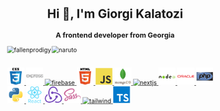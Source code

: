 
<h1 align="center">Hi 👋, I'm Giorgi Kalatozi</h1>
<h3 align="center">A frontend developer from Georgia</h3>

<div><img align="left" src="https://github-readme-stats.vercel.app/api/top-langs?username=fallenprodigy&show_icons=true&locale=en&layout=compact" alt="fallenprodigy" /></div>

<img align="right" alt="naruto" width="400" src="https://i.pinimg.com/originals/e3/bc/47/e3bc474bc032e2ee3e6a5868ed449c6b.gif">

<!-- - 🌱 I’m currently learning **what is discipline**

- 👨‍💻 All of my projects are available at [https://giorgikalatozi.netlify.app/](https://giorgikalatozi.netlify.app/)

- 💬 Ask me about **Reactjs**

- 📫 How to reach me **giorgithedragonslayer@gmail.com**

- ⚡ Fun fact **Elephants can’t jump.** -->

<!-- <h3 align="left">Connect with me:</h3> -->
<!-- <p align="left">
</p> -->
<br/>
<br/>
<br/>
<!-- <h3 align="left">Languages and Tools:</h3> -->
<div align="left"> <a href="https://www.w3schools.com/css/" target="_blank" rel="noreferrer"> <img src="https://raw.githubusercontent.com/devicons/devicon/master/icons/css3/css3-original-wordmark.svg" alt="css3" width="40" height="40"/> </a> <a href="https://expressjs.com" target="_blank" rel="noreferrer"> <img src="https://raw.githubusercontent.com/devicons/devicon/master/icons/express/express-original-wordmark.svg" alt="express" width="40" height="40"/> </a> <a href="https://firebase.google.com/" target="_blank" rel="noreferrer"> <img src="https://www.vectorlogo.zone/logos/firebase/firebase-icon.svg" alt="firebase" width="40" height="40"/> </a> <a href="https://www.w3.org/html/" target="_blank" rel="noreferrer"> <img src="https://raw.githubusercontent.com/devicons/devicon/master/icons/html5/html5-original-wordmark.svg" alt="html5" width="40" height="40"/> </a> <a href="https://developer.mozilla.org/en-US/docs/Web/JavaScript" target="_blank" rel="noreferrer"> <img src="https://raw.githubusercontent.com/devicons/devicon/master/icons/javascript/javascript-original.svg" alt="javascript" width="40" height="40"/> </a> <a href="https://www.mongodb.com/" target="_blank" rel="noreferrer"> <img src="https://raw.githubusercontent.com/devicons/devicon/master/icons/mongodb/mongodb-original-wordmark.svg" alt="mongodb" width="40" height="40"/> </a> <a href="https://nextjs.org/" target="_blank" rel="noreferrer"> <img src="https://cdn.worldvectorlogo.com/logos/nextjs-2.svg" alt="nextjs" width="40" height="40"/> </a> <a href="https://nodejs.org" target="_blank" rel="noreferrer"> <img src="https://raw.githubusercontent.com/devicons/devicon/master/icons/nodejs/nodejs-original-wordmark.svg" alt="nodejs" width="40" height="40"/> </a> <a href="https://www.oracle.com/" target="_blank" rel="noreferrer"> <img src="https://raw.githubusercontent.com/devicons/devicon/master/icons/oracle/oracle-original.svg" alt="oracle" width="40" height="40"/> </a> <a href="https://www.php.net" target="_blank" rel="noreferrer"> <img src="https://raw.githubusercontent.com/devicons/devicon/master/icons/php/php-original.svg" alt="php" width="40" height="40"/> </a> <a href="https://www.python.org" target="_blank" rel="noreferrer"> <img src="https://raw.githubusercontent.com/devicons/devicon/master/icons/python/python-original.svg" alt="python" width="40" height="40"/> </a> <a href="https://reactjs.org/" target="_blank" rel="noreferrer"> <img src="https://raw.githubusercontent.com/devicons/devicon/master/icons/react/react-original-wordmark.svg" alt="react" width="40" height="40"/> </a> <a href="https://redux.js.org" target="_blank" rel="noreferrer"> <img src="https://raw.githubusercontent.com/devicons/devicon/master/icons/redux/redux-original.svg" alt="redux" width="40" height="40"/> </a> <a href="https://sass-lang.com" target="_blank" rel="noreferrer"> <img src="https://raw.githubusercontent.com/devicons/devicon/master/icons/sass/sass-original.svg" alt="sass" width="40" height="40"/> </a> <a href="https://tailwindcss.com/" target="_blank" rel="noreferrer"> <img src="https://www.vectorlogo.zone/logos/tailwindcss/tailwindcss-icon.svg" alt="tailwind" width="40" height="40"/> </a> <a href="https://www.typescriptlang.org/" target="_blank" rel="noreferrer"> <img src="https://raw.githubusercontent.com/devicons/devicon/master/icons/typescript/typescript-original.svg" alt="typescript" width="40" height="40"/> </a> </div>

<!-- <p><img align="left" src="https://github-readme-stats.vercel.app/api/top-langs?username=fallenprodigy&show_icons=true&locale=en&layout=compact" alt="fallenprodigy" /></p> -->

<!-- 
<p>&nbsp;<img align="center" src="https://github-readme-stats.vercel.app/api?username=fallenprodigy&show_icons=true&locale=en" alt="fallenprodigy" /></p>

<p><img align="center" src="https://github-readme-streak-stats.herokuapp.com/?user=fallenprodigy&" alt="fallenprodigy" /></p> -->

